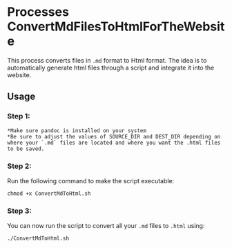 # Processes ConvertMdFilesToHtmlForTheWebsite
This process converts files in `.md` format to Html format. The idea is to automatically generate html files through a script and integrate it into the website.

## Usage
  ### Step 1: 
    *Make sure pandoc is installed on your system
    *Be sure to adjust the values of SOURCE_DIR and DEST_DIR depending on where your `.md` files are located and where you want the .html files to be saved.
  ### Step 2:
  Run the following command to make the script executable:

    chmod +x ConvertMdToHtml.sh
  ### Step 3:
  You can now run the script to convert all your `.md` files to `.html` using:
    
    ./ConvertMdToHtml.sh

    

    
